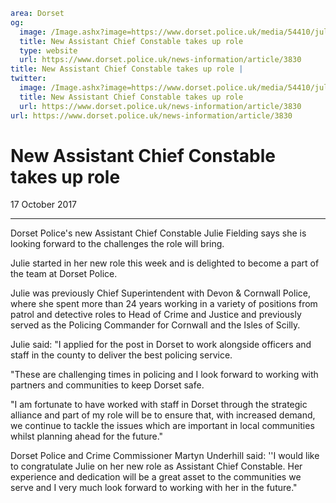 ```yaml
area: Dorset
og:
  image: /Image.ashx?image=https://www.dorset.police.uk/media/54410/julie-fielding-photo.jpg&amp;amp;width=150
  title: New Assistant Chief Constable takes up role
  type: website
  url: https://www.dorset.police.uk/news-information/article/3830
title: New Assistant Chief Constable takes up role |
twitter:
  image: /Image.ashx?image=https://www.dorset.police.uk/media/54410/julie-fielding-photo.jpg&amp;amp;width=150
  title: New Assistant Chief Constable takes up role
  url: https://www.dorset.police.uk/news-information/article/3830
url: https://www.dorset.police.uk/news-information/article/3830
```

# New Assistant Chief Constable takes up role

17 October 2017

* * *

Dorset Police's new Assistant Chief Constable Julie Fielding says she is looking forward to the challenges the role will bring.

Julie started in her new role this week and is delighted to become a part of the team at Dorset Police.

Julie was previously Chief Superintendent with Devon & Cornwall Police, where she spent more than 24 years working in a variety of positions from patrol and detective roles to Head of Crime and Justice and previously served as the Policing Commander for Cornwall and the Isles of Scilly.

Julie said: "I applied for the post in Dorset to work alongside officers and staff in the county to deliver the best policing service.

"These are challenging times in policing and I look forward to working with partners and communities to keep Dorset safe.

"I am fortunate to have worked with staff in Dorset through the strategic alliance and part of my role will be to ensure that, with increased demand, we continue to tackle the issues which are important in local communities whilst planning ahead for the future."

Dorset Police and Crime Commissioner Martyn Underhill said: ''I would like to congratulate Julie on her new role as Assistant Chief Constable. Her experience and dedication will be a great asset to the communities we serve and I very much look forward to working with her in the future."
